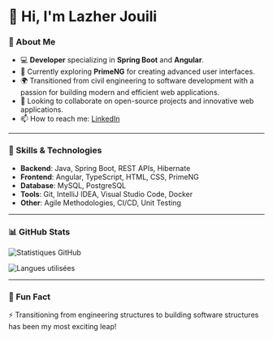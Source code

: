 # 👋 Hi, I'm Lazher Jouili

### 🌟 About Me
- 💻 **Developer** specializing in **Spring Boot** and **Angular**.
- 🌱 Currently exploring **PrimeNG** for creating advanced user interfaces.
- 🌍 Transitioned from civil engineering to software development with a passion for building modern and efficient web applications.
- 🤝 Looking to collaborate on open-source projects and innovative web applications.
- 📫 How to reach me: [LinkedIn](https://www.linkedin.com/in/lazher-jouili/)

---

### 🚀 Skills & Technologies
- **Backend**: Java, Spring Boot, REST APIs, Hibernate
- **Frontend**: Angular, TypeScript, HTML, CSS, PrimeNG
- **Database**: MySQL, PostgreSQL
- **Tools**: Git, IntelliJ IDEA, Visual Studio Code, Docker
- **Other**: Agile Methodologies, CI/CD, Unit Testing

---

### 📊 GitHub Stats
![Statistiques GitHub](https://github-readme-stats.vercel.app/api?username=Lazherjouili&show_icons=true&theme=radical)

![Langues utilisées](https://github-readme-stats.vercel.app/api/top-langs/?username=Lazherjouili&layout=compact&theme=radical)


---

### 🌟 Fun Fact
⚡ Transitioning from engineering structures to building software structures has been my most exciting leap!
